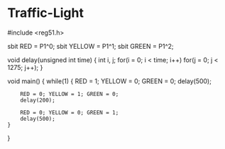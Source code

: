 # Traffic-Light
#include <reg51.h>

sbit RED = P1^0;
sbit YELLOW = P1^1;
sbit GREEN = P1^2;

void delay(unsigned int time) {
    int i, j;
    for(i = 0; i < time; i++)
        for(j = 0; j < 1275; j++);
}

void main() {
    while(1) {
        RED = 1; YELLOW = 0; GREEN = 0;
        delay(500);

        RED = 0; YELLOW = 1; GREEN = 0;
        delay(200);

        RED = 0; YELLOW = 0; GREEN = 1;
        delay(500);
    }
}
